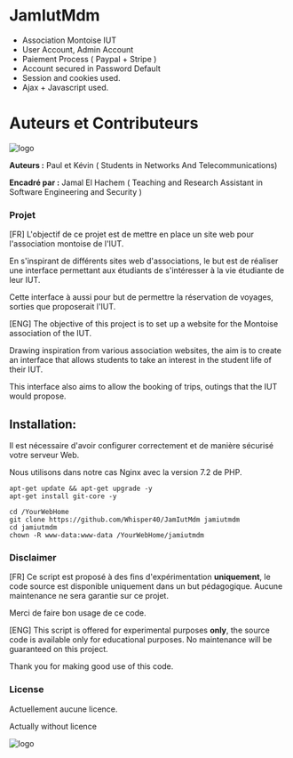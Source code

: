 # JamIutMdm


* Association Montoise IUT
* User Account, Admin Account
* Paiement Process ( Paypal + Stripe )
* Account secured in Password Default
* Session and cookies used.
* Ajax + Javascript used.


# Auteurs et Contributeurs

![logo](http://munier.perso.univ-pau.fr/img/logo_rt_mdm.png)




**Auteurs :** Paul et Kévin ( Students in Networks And Telecommunications)

**Encadré par :**  Jamal El Hachem ( Teaching and Research Assistant in Software Engineering and Security )


### Projet
[FR] L'objectif de ce projet est de mettre en place un site web pour l'association montoise de l'IUT.

En s'inspirant de différents sites web d'associations, le but est de réaliser une interface permettant aux étudiants de s'intéresser à la vie étudiante de leur IUT.

Cette interface à aussi pour but de permettre la réservation de voyages, sorties que proposerait l'IUT.


[ENG] The objective of this project is to set up a website for the Montoise association of the IUT.

Drawing inspiration from various association websites, the aim is to create an interface that allows students to take an interest in the student life of their IUT.

This interface also aims to allow the booking of trips, outings that the IUT would propose.


## Installation:
Il est nécessaire d'avoir configurer correctement et de manière sécurisé votre serveur Web.

Nous utilisons dans notre cas Nginx avec la version 7.2 de PHP.

```
apt-get update && apt-get upgrade -y
apt-get install git-core -y

cd /YourWebHome
git clone https://github.com/Whisper40/JamIutMdm jamiutmdm
cd jamiutmdm
chown -R www-data:www-data /YourWebHome/jamiutmdm
```


### Disclaimer
[FR] Ce script est proposé à des fins d'expérimentation **uniquement**, le code source est disponible uniquement dans un but pédagogique.
Aucune maintenance ne sera garantie sur ce projet.

Merci de faire bon usage de ce code.

[ENG] This script is offered for experimental purposes **only**, the source code is available only for educational purposes. No maintenance will be guaranteed on this project.

Thank you for making good use of this code.

### License
Actuellement aucune licence.

Actually without licence


![logo](http://munier.perso.univ-pau.fr/img/logo_uppa.png)
